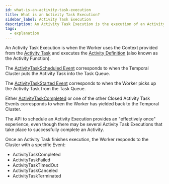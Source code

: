 ```yaml
---
id: what-is-an-activity-task-execution
title: What is an Activity Task Execution?
sidebar_label: Activity Task Execution
description: An Activity Task Execution is the execution of an Activity Type.
tags:
  - explanation
---
```


An Activity Task Execution is when the Worker uses the Context provided from the [Activity Task](/docs/concepts/what-is-an-activity-task) and executes the [Activity Definition](/docs/concepts/what-is-an-activity-definition) (also known as the Activity Function).

The [ActivityTaskScheduled Event](/docs/concepts/what-is-an-event#activitytaskscheduled) corresponds to when the Temporal Cluster puts the Activity Task into the Task Queue.

The [ActivityTaskStarted Event](/docs/concepts/what-is-an-event#activitytaskstarted) corresponds to when the Worker picks up the Activity Task from the Task Queue.

Either [ActivityTaskCompleted](/docs/concepts/what-is-an-event#activitytaskcompleted) or one of the other Closed Activity Task Events corresponds to when the Worker has yielded back to the Temporal Cluster.

The API to schedule an Activity Execution provides an "effectively once" experience, even though there may be several Activity Task Executions that take place to successfully complete an Activity.

Once an Activity Task finishes execution, the Worker responds to the Cluster with a specific Event:

- ActivityTaskCompleted
- ActivityTaskFailed
- ActivityTaskTimedOut
- ActivityTaskCanceled
- ActivityTaskTerminated
